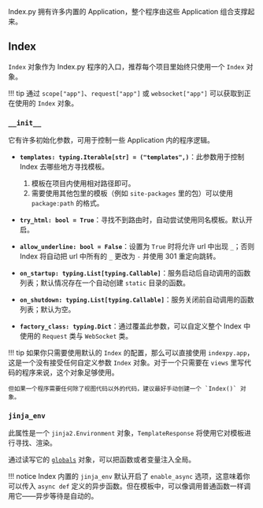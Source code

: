 Index.py 拥有许多内置的 Application，整个程序由这些 Application 组合支撑起来。

## Index

`Index` 对象作为 Index.py 程序的入口，推荐每个项目里始终只使用一个 `Index` 对象。

!!! tip
    通过 `scope["app"]`、`request["app"]` 或 `websocket["app"]` 可以获取到正在使用的 `Index` 对象。

### `__init__`

它有许多初始化参数，可用于控制一些 Application 内的程序逻辑。

- **`templates: typing.Iterable[str] = ("templates",)`**：此参数用于控制 Index 去哪些地方寻找模板。

    1. 模板在项目内使用相对路径即可。
    2. 需要使用其他包里的模板（例如 `site-packages` 里的包）可以使用 `package:path` 的格式。

- **`try_html: bool = True`**：寻找不到路由时，自动尝试使用同名模板。默认开启。

- **`allow_underline: bool = False`**：设置为 `True` 时将允许 url 中出现 `_`；否则 Index 将自动把 url 中所有的 `_` 更改为 `-` 并使用 301 重定向跳转。

- **`on_startup: typing.List[typing.Callable]`**：服务启动后自动调用的函数列表；默认情况存在一个自动创建 `static` 目录的函数。

- **`on_shutdown: typing.List[typing.Callable]`**：服务关闭前自动调用的函数列表；默认为空。

- **`factory_class: typing.Dict`**：通过覆盖此参数，可以自定义整个 Index 中使用的 `Request` 类与 `WebSocket` 类。

!!! tip
    如果你只需要使用默认的 `Index` 的配置，那么可以直接使用 `indexpy.app`，这是一个没有接受任何自定义参数 `Index` 对象。对于一个只需要在 `views` 里写代码的程序来说，这个对象足够使用。

    但如果一个程序需要任何除了视图代码以外的代码，建议最好手动创建一个 `Index()` 对象。

### `jinja_env`

此属性是一个 `jinja2.Environment` 对象，`TemplateResponse` 将使用它对模板进行寻找、渲染。

通过读写它的 [`globals`](https://jinja.palletsprojects.com/en/2.11.x/api/#jinja2.Environment.globals) 对象，可以把函数或者变量注入全局。

!!! notice
    Index 内置的 `jinja_env` 默认开启了 `enable_async` 选项，这意味着你可以传入 `async def` 定义的异步函数。但在模板中，可以像调用普通函数一样调用它——异步等待是自动的。
